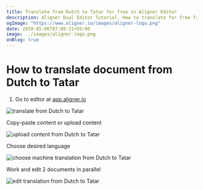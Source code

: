 ```yaml
---
title: Translate from Dutch to Tatar for free in Aligner Editor
description: Aligner Dual Editor Tutorial. How to translate for free from Dutch to Tatar. Aligner is multilingual document management platform. 
ogImage: "https://www.aligner.io/images/aligner-logo.png"
date: 2020-05-06T07:09:21+03:00
image: ../images/aligner-logo.png
onBlog: true
---
```


# How to translate document from Dutch to Tatar

1. Go to editor at [app.aligner.io](https://app.aligner.io "Aligner App web page")

![translate from Dutch to Tatar](../aligner-blank-editor.png "translate from Dutch to Tatar")

Copy-paste content or upload content

![upload content from Dutch to Tatar](../aligner-uploaded-document.png "upload content from Dutch to Tatar")

Choose desired language

![choose machine translation from Dutch to Tatar](../aligner-language-dropdown.png "choose machine translation from Dutch to Tatar")

Work and edit 2 documents in parallel

![edit translation from Dutch to Tatar](../aligner-double-sitded-editor.png "edit translation from Dutch to Tatar")


